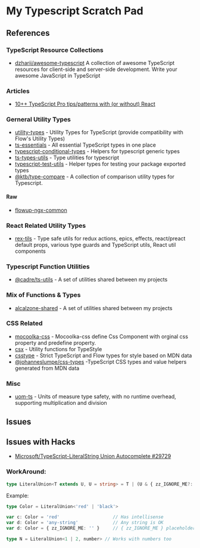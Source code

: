 # My Typescript Scratch Pad



## References

### TypeScript Resource Collections
* [dzharii/awesome-typescript](https://github.com/dzharii/awesome-typescript) A collection of awesome TypeScript resources for client-side and server-side development. Write your awesome JavaScript in TypeScript
  
### Articles
* [10++ TypeScript Pro tips/patterns with (or without) React](https://medium.com/@martin_hotell/10-typescript-pro-tips-patterns-with-or-without-react-5799488d6680)

### Gerneral Utility Types
* [utility-types](https://github.com/piotrwitek/utility-types) - Utility Types for TypeScript (provide compatibility with Flow's Utility Types)
* [ts-essentials](https://github.com/krzkaczor/ts-essentials) - All essential TypeScript types in one place
* [typescript-conditional-types](https://github.com/LeDDGroup/typescript-conditional-types) - Helpers for typescript generic types
* [ts-types-utils](https://github.com/LeDDGroup/ts-types-utils) - Type utilities for typescript 
 * [typescript-test-utils](https://github.com/LeDDGroup/typescript-test-utils) - Helper types for testing your package exported types
 * [@ktb/type-compare](https://github.com/KonTrax/type-compare) - A collection of comparison utility types for Typescript.
  
#### Raw
* [flowup-ngx-common](rawSources/flowup-ngx-common.md)

###  React Related Utility Types
* [rex-tils](https://github.com/Hotell/rex-tils#readme) - Type safe utils for redux actions, epics, effects, react/preact default props, various type guards and TypeScript utils, React util components



### Typescript Function Utilities
* [@cadre/ts-utils](https://github.com/siggame/Cadre-TS-Utils) - A set of utilities shared between my projects


### Mix of Functions & Types
* [alcalzone-shared](https://github.com/AlCalzone/shared-utils/tree/master) - A set of utilities shared between my projects


### CSS Related
* [mocoolka-css](https://github.com/mocoolka/mocoolka-css) - Mocoolka-css define Css Component with orginal css property and predefine property.
* [csx](https://github.com/typestyle/csx) - Utility functions for TypeStyle
* [csstype](https://github.com/frenic/csstype) - Strict TypeScript and Flow types for style based on MDN data
* [@johanneslumpe/css-types](https://github.com/johanneslumpe/css-types) -TypeScript CSS types and value helpers generated from MDN data
  
### Misc
* [uom-ts](https://github.com/mindbrave/uom-ts) - Units of measure type safety, with no runtime overhead, supporting multiplication and division


## Issues

## Issues with Hacks
* [Microsoft/TypeScript-LiteralString Union Autocomplete #29729](https://github.com/Microsoft/TypeScript/issues/29729) 
### WorkAround:
```ts
type LiteralUnion<T extends U, U = string> = T | (U & { zz_IGNORE_ME?: never })
```
Example:
```ts
type Color = LiteralUnion<'red' | 'black'>

var c: Color = 'red'                    // Has intellisense
var d: Color = 'any-string'             // Any string is OK
var d: Color = { zz_IGNORE_ME: '' }     // { zz_IGNORE_ME } placeholder is at the bottom of intellisense list and errors because of never 

type N = LiteralUnion<1 | 2, number> // Works with numbers too
```